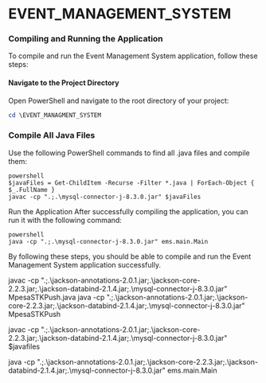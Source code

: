 # EVENT_MANAGEMENT_SYSTEM
### Compiling and Running the Application

To compile and run the Event Management System application, follow these steps:

#### Navigate to the Project Directory

Open PowerShell and navigate to the root directory of your project:

```powershell
cd \EVENT_MANAGMENT_SYSTEM
```
### Compile All Java Files
Use the following PowerShell commands to find all .java files and compile them:
```
powershell
$javaFiles = Get-ChildItem -Recurse -Filter *.java | ForEach-Object { $_.FullName }
javac -cp ".;.\mysql-connector-j-8.3.0.jar" $javaFiles
```
Run the Application
After successfully compiling the application, you can run it with the following command:
```
powershell
java -cp ".;.\mysql-connector-j-8.3.0.jar" ems.main.Main
```
By following these steps, you should be able to compile and run the Event Management System application successfully.




javac -cp ".;.\jackson-annotations-2.0.1.jar;.\jackson-core-2.2.3.jar;.\jackson-databind-2.1.4.jar;.\mysql-connector-j-8.3.0.jar" MpesaSTKPush.java
java -cp ".;.\jackson-annotations-2.0.1.jar;.\jackson-core-2.2.3.jar;.\jackson-databind-2.1.4.jar;.\mysql-connector-j-8.3.0.jar" MpesaSTKPush

javac -cp ".;.\jackson-annotations-2.0.1.jar;.\jackson-core-2.2.3.jar;.\jackson-databind-2.1.4.jar;.\mysql-connector-j-8.3.0.jar" $javafiles

java -cp ".;.\jackson-annotations-2.0.1.jar;.\jackson-core-2.2.3.jar;.\jackson-databind-2.1.4.jar;.\mysql-connector-j-8.3.0.jar" ems.main.Main
